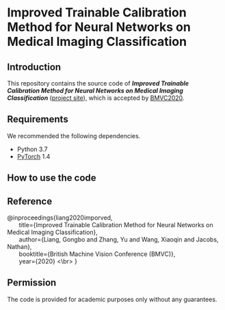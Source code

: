 # Improved Trainable Calibration Method for Neural Networks on Medical Imaging Classification

## Introduction
This repository contains the source code of ***Improved Trainable Calibration Method for Neural Networks on Medical Imaging Classification*** ([project site](http://www.gb-liang.com/dca.html)), which is accepted by [BMVC2020](https://bmvc2020.github.io).

## Requirements 
We recommended the following dependencies.
- Python 3.7
- [PyTorch](https://pytorch.org) 1.4

## How to use the code

## Reference
@inproceedings{liang2020imporved,  
&nbsp;&nbsp;&nbsp;&nbsp;&nbsp;&nbsp; title={Improved Trainable Calibration Method for Neural Networks on Medical Imaging Classification},  
&nbsp;&nbsp;&nbsp;&nbsp;&nbsp;&nbsp; author={Liang, Gongbo and Zhang, Yu and Wang, Xiaoqin and Jacobs, Nathan},  
&nbsp;&nbsp;&nbsp;&nbsp;&nbsp;&nbsp; booktitle={British Machine Vision Conference (BMVC)},  
&nbsp;&nbsp;&nbsp;&nbsp;&nbsp;&nbsp; year={2020} <\br>
}
## Permission
The code is provided for academic purposes only without any guarantees.
